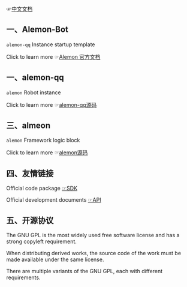 
☞[中文文档](./README.md)

## 一、Alemon-Bot

`alemon-qq` Instance startup template

Click to learn more ☞[Alemon 官方文档](http://ningmengchongshui.github.io/lemonade)

## 一、alemon-qq

`alemon` Robot instance

Click to learn more ☞[alemon-qq源码](https://github.com/ningmengchongshui/alemon-bot/tree/qq/)

## 三、almeon

`alemon` Framework logic block

Click to learn more ☞[alemon源码](https://github.com/ningmengchongshui/alemon-bot/tree/core/)

## 四、友情链接

Official code package [☞SDK](https://github.com/tencent-connect/bot-node-sdk)

Official development documents [☞API](https://bot.q.qq.com/wiki/develop/nodesdk/guild/guilds.html)

## 五、开源协议

The GNU GPL is the most widely used free software license and has a strong copyleft requirement. 

When distributing derived works, the source code of the work must be made available under the same license. 

There are multiple variants of the GNU GPL, each with different requirements.
